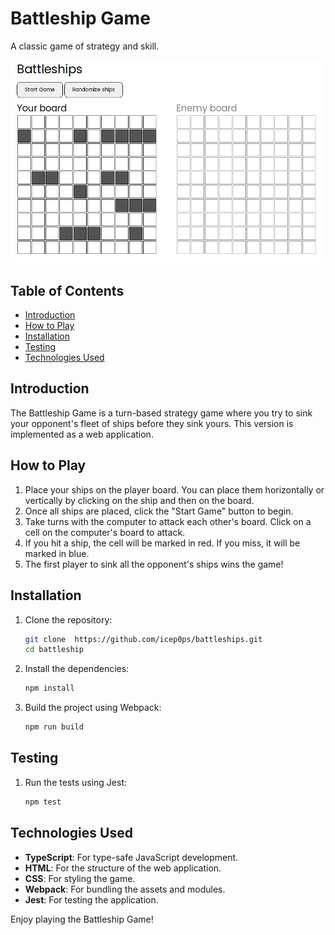 # Battleship Game

A classic game of strategy and skill.

![Battleship Game](/public/screenshots/image.png)

## Table of Contents

- [Introduction](#introduction)
- [How to Play](#how-to-play)
- [Installation](#installation)
- [Testing](#testing)
- [Technologies Used](#technologies-used)

## Introduction

The Battleship Game is a turn-based strategy game where you try to sink your opponent's fleet of ships before they sink yours. This version is implemented as a web application.

## How to Play

1. Place your ships on the player board. You can place them horizontally or vertically by clicking on the ship and then on the board.
2. Once all ships are placed, click the "Start Game" button to begin.
3. Take turns with the computer to attack each other's board. Click on a cell on the computer's board to attack.
4. If you hit a ship, the cell will be marked in red. If you miss, it will be marked in blue.
5. The first player to sink all the opponent's ships wins the game!

## Installation

1. Clone the repository:

   ```bash
   git clone  https://github.com/icep0ps/battleships.git
   cd battleship
   ```

2. Install the dependencies:

   ```bash
   npm install
   ```

3. Build the project using Webpack:
   ```bash
   npm run build
   ```

## Testing

1. Run the tests using Jest:
   ```bash
   npm test
   ```

## Technologies Used

- **TypeScript**: For type-safe JavaScript development.
- **HTML**: For the structure of the web application.
- **CSS**: For styling the game.
- **Webpack**: For bundling the assets and modules.
- **Jest**: For testing the application.

Enjoy playing the Battleship Game!
